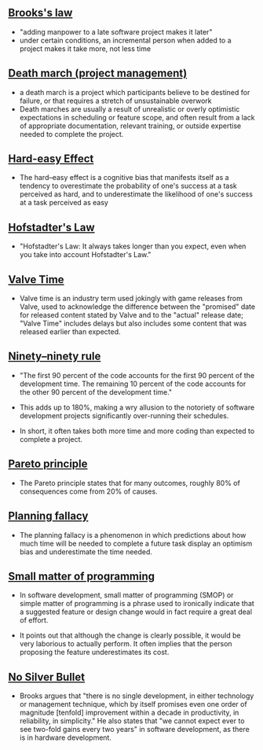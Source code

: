 ## [Brooks's law](https://en.wikipedia.org/wiki/Brooks%27s_law)

* "adding manpower to a late software project makes it later"
* under certain conditions, an incremental person when added to a project makes it take more, not less time


## [Death march (project management)](https://en.wikipedia.org/wiki/Death_march_(project_management))
* a death march is a project which participants believe to be destined for failure, or that requires a stretch of unsustainable overwork
* Death marches are usually a result of unrealistic or overly optimistic expectations in scheduling or feature scope, and often result from a lack of appropriate documentation, relevant training, or outside expertise needed to complete the project.


## [Hard-easy Effect](https://en.wikipedia.org/wiki/Hard%E2%80%93easy_effect)

* The hard–easy effect is a cognitive bias that manifests itself as a tendency to overestimate the probability of one's success at a task perceived as hard, and to underestimate the likelihood of one's success at a task perceived as easy


## [Hofstadter's Law](https://en.wikipedia.org/wiki/Hofstadter%27s_law)

* "Hofstadter's Law: It always takes longer than you expect, even when you take into account Hofstadter's Law."


## [Valve Time](https://en.wikipedia.org/wiki/Valve_Corporation#Valve_Time)

* Valve time is an industry term used jokingly with game releases from Valve, used to acknowledge the difference between the "promised" date for released content stated by Valve and to the "actual" release date; "Valve Time" includes delays but also includes some content that was released earlier than expected.


## [Ninety–ninety rule](https://en.wikipedia.org/wiki/Ninety%E2%80%93ninety_rule)

* "The first 90 percent of the code accounts for the first 90 percent of the development time. The remaining 10 percent of the code accounts for the other 90 percent of the development time."

* This adds up to 180%, making a wry allusion to the notoriety of software development projects significantly over-running their schedules.

* In short, it often takes both more time and more coding than expected to complete a project.


## [Pareto principle](https://en.wikipedia.org/wiki/Pareto_principle)

* The Pareto principle states that for many outcomes, roughly 80% of consequences come from 20% of causes.


## [Planning fallacy](https://en.wikipedia.org/wiki/Planning_fallacy)

* The planning fallacy is a phenomenon in which predictions about how much time will be needed to complete a future task display an optimism bias and underestimate the time needed.


## [Small matter of programming](https://en.wikipedia.org/wiki/Small_matter_of_programming)

* In software development, small matter of programming (SMOP) or simple matter of programming is a phrase used to ironically indicate that a suggested feature or design change would in fact require a great deal of effort.

* It points out that although the change is clearly possible, it would be very laborious to actually perform. It often implies that the person proposing the feature underestimates its cost.


## [No Silver Bullet](https://en.wikipedia.org/wiki/No_Silver_Bullet)

* Brooks argues that "there is no single development, in either technology or management technique, which by itself promises even one order of magnitude [tenfold] improvement within a decade in productivity, in reliability, in simplicity." He also states that "we cannot expect ever to see two-fold gains every two years" in software development, as there is in hardware development.
